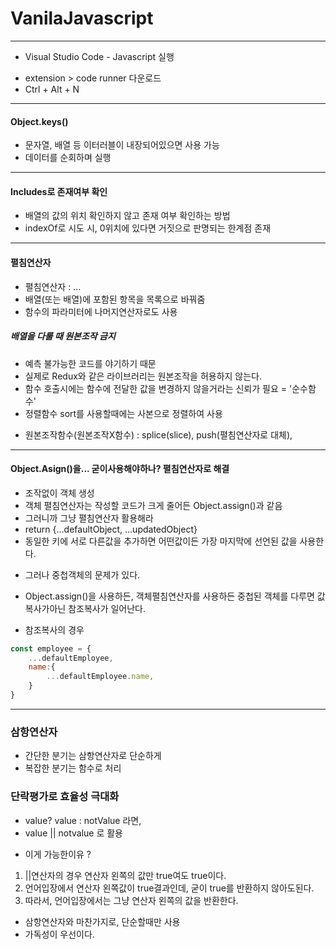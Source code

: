 # VanilaJavascript

- - - 
* Visual Studio Code - Javascript 실행
- extension > code runner 다운로드
- Ctrl + Alt + N

- - -
#### Object.keys() 
- 문자열, 배열 등 이터러블이 내장되어있으면 사용 가능
- 데이터를 순회하며 실행

- - -
#### Includes로 존재여부 확인
- 배열의 값의 위치 확인하지 않고 존재 여부 확인하는 방법
- indexOf로 시도 시, 0위치에 있다면 거짓으로 판명되는 한계점 존재

- - -
#### 펼침연산자
- 펼침연산자 : ...
- 배열(또는 배열)에 포함된 항목을 목록으로 바꿔줌
- 함수의 파라미터에 나머지연산자로도 사용

##### 배열을 다룰 때 원본조작 금지
- 예측 불가능한 코드를 야기하기 때문
- 실제로 Redux와 같은 라이브러리는 원본조작을 허용하지 않는다.
- 함수 호출시에는 함수에 전달한 값을 변경하지 않을거라는 신뢰가 필요 = '순수함수'
- 정렬함수 sort를 사용할때에는 사본으로 정렬하여 사용

* 원본조작함수(원본조작X함수) : splice(slice), push(펼침연산자로 대체), 

- - -
#### Object.Asign()을... 굳이사용해야하나? 펼침연산자로 해결
- 조작없이 객체 생성
- 객체 펼침연산자는 작성할 코드가 크게 줄어든 Object.assign()과 같음
- 그러니까 그냥 펼침연산자 활용해라
- return {...defaultObject, ...updatedObject}
- 동일한 키에 서로 다른값을 추가하면 어떤값이든 가장 마지막에 선언된 값을 사용한다.

* 그러나 중첩객체의 문제가 있다.
- Object.assign()을 사용하든, 객체펼침연산자를 사용하든 중첩된 객체를 다루면 값복사가아닌 참조복사가 일어난다.

* 참조복사의 경우
```javascript
const employee = {
    ...defaultEmployee,
    name:{
        ...defaultEmployee.name,
    }
}
```

- - -
### 삼항연산자
- 간단한 분기는 삼항연산자로 단순하게
- 복잡한 분기는 함수로 처리

### 단락평가로 효율성 극대화
- value? value : notValue 라면,
- value || notvalue 로 활용

* 이게 가능한이유 ?
1. ||연산자의 경우 연산자 왼쪽의 값만 true여도 true이다.
2. 언어입장에서 연산자 왼쪽값이 true결과인데, 굳이 true를 반환하지 않아도된다.
3. 따라서, 언어입장에서는 그냥 연산자 왼쪽의 값을 반환한다.

* 삼항연산자와 마찬가지로, 단순할때만 사용
* 가독성이 우선이다.

